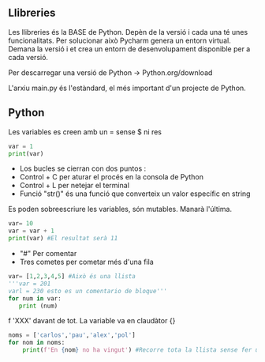
## Llibreries

Les llibreries és la BASE de Python. Depèn de la versió i cada una té unes funcionalitats. Per solucionar això Pycharm genera un entorn virtual. Demana la versió i et crea un entorn de desenvolupament disponible per a cada versió. 

Per descarregar una versió de Python -> Python.org/download

L'arxiu main.py és l'estàndard, el més important d'un projecte de Python.

## Python

Les variables es creen amb un = sense $ ni res

```Python
var = 1
print(var)
```

- Los bucles se cierran con dos puntos :
- Control + C per aturar el procés en la consola de Python 
- Control + L per netejar el terminal
- Funció "str()" és una funció que converteix un valor específic en string

Es poden sobreescriure les variables, són mutables. Manarà l'última.
```Python
var= 10 
var = var + 1
print(var) #El resultat serà 11
```

- "#" Per comentar
- Tres cometes per cometar més d'una fila

 ``` Python
var= [1,2,3,4,5] #Això és una llista
'''var = 201
varl = 230 esto es un comentario de bloque'''
for num in var:
	print (num)
```

f 'XXX' davant de tot. La variable va en claudàtor {} 
```Python
noms = ['carlos','pau','alex','pol']  
for nom in noms:  
    print(f'En {nom} no ha vingut') #Recorre tota la llista sense fer un for```
